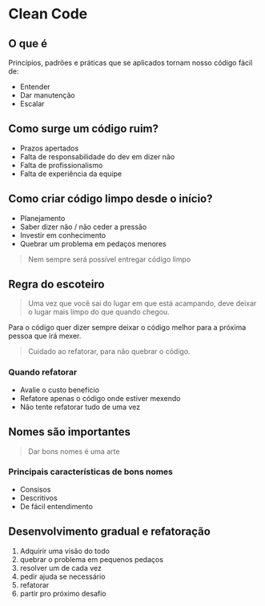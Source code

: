 # Clean Code
## O que é

Princípios, padrões e práticas que se aplicados tornam nosso código fácil de:
* Entender
* Dar manutenção
* Escalar

## Como surge um código ruim?

* Prazos apertados
* Falta de responsabilidade do dev em dizer não
* Falta de profissionalismo
* Falta de experiência da equipe

## Como criar código limpo desde o início?

* Planejamento
* Saber dizer não / não ceder a pressão
* Investir em conhecimento
* Quebrar um problema em pedaços menores

> Nem sempre será possível entregar código limpo

## Regra do escoteiro

> Uma vez que você sai do lugar em que está acampando, deve deixar o lugar mais limpo do que quando chegou.

Para o código quer dizer sempre deixar o código melhor para a próxima pessoa que irá mexer.

> Cuidado ao refatorar, para não quebrar o código.

### Quando refatorar

* Avalie o custo benefício
* Refatore apenas o código onde estiver mexendo
* Não tente refatorar tudo de uma vez

## Nomes são importantes

> Dar bons nomes é uma arte

 ### Principais características de bons nomes

 * Consisos
 * Descritivos
 * De fácil entendimento

## Desenvolvimento gradual e refatoração

1. Adquirir uma visão do todo
2. quebrar o problema em pequenos pedaços
3. resolver um de cada vez
4. pedir ajuda se necessário
5. refatorar
6. partir pro próximo desafio

